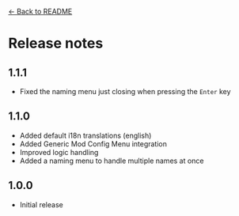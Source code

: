 [← Back to README](README.md)

# Release notes

## 1.1.1

- Fixed the naming menu just closing when pressing the `Enter` key

## 1.1.0

- Added default i18n translations (english)
- Added Generic Mod Config Menu integration
- Improved logic handling
- Added a naming menu to handle multiple names at once

## 1.0.0

- Initial release